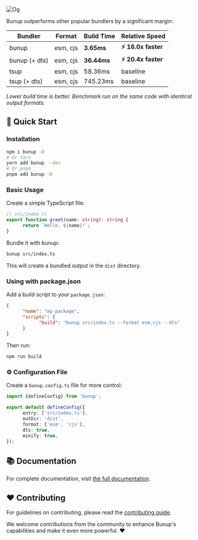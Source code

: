 ![Og](https://bunup.arshadyaseen.com/og.png)

Bunup outperforms other popular bundlers by a significant margin:

| Bundler       | Format   | Build Time  | Relative Speed       |
| ------------- | -------- | ----------- | -------------------- |
| bunup         | esm, cjs | **3.65ms**  | **⚡️ 16.0x faster** |
| bunup (+ dts) | esm, cjs | **36.44ms** | **⚡️ 20.4x faster** |
| tsup          | esm, cjs | 58.36ms     | baseline             |
| tsup (+ dts)  | esm, cjs | 745.23ms    | baseline             |

_Lower build time is better. Benchmark run on the same code with identical output formats._

## 🚀 Quick Start

### Installation

```bash
npm i bunup -D
# Or Yarn
yarn add bunup --dev
# Or pnpm
pnpm add bunup -D
```

### Basic Usage

Create a simple TypeScript file:

```typescript
// src/index.ts
export function greet(name: string): string {
      return `Hello, ${name}!`;
}
```

Bundle it with bunup:

```bash
bunup src/index.ts
```

This will create a bundled output in the `dist` directory.

### Using with package.json

Add a build script to your `package.json`:

```json
{
      "name": "my-package",
      "scripts": {
            "build": "bunup src/index.ts --format esm,cjs --dts"
      }
}
```

Then run:

```bash
npm run build
```

### ⚙️ Configuration File

Create a `bunup.config.ts` file for more control:

```typescript
import {defineConfig} from 'bunup';

export default defineConfig({
      entry: ['src/index.ts'],
      outDir: 'dist',
      format: ['esm', 'cjs'],
      dts: true,
      minify: true,
});
```

## 📚 Documentation

For complete documentation, visit [the full documentation](https://bunup.arshadyaseen.com/).

## ❤️ Contributing

For guidelines on contributing, please read the [contributing guide](https://github.com/arshad-yaseen/bunup/blob/main/CONTRIBUTING.md).

We welcome contributions from the community to enhance Bunup's capabilities and make it even more powerful. ❤️
